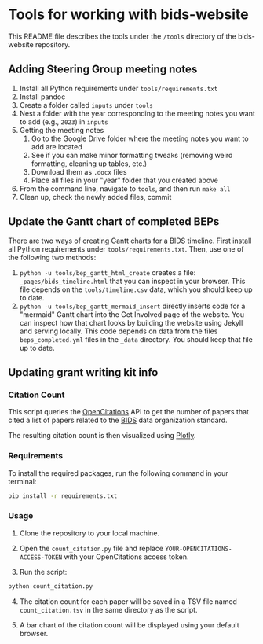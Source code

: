 # Tools for working with bids-website

This README file describes the tools under the `/tools` directory of the bids-website repository.

## Adding Steering Group meeting notes

1. Install all Python requirements under `tools/requirements.txt`
1. Install pandoc
1. Create a folder called `inputs` under `tools`
1. Nest a folder with the year corresponding to the meeting notes you want to add (e.g., `2023`) in `inputs`
1. Getting the meeting notes
    1. Go to the Google Drive folder where the meeting notes you want to add are located
    1. See if you can make minor formatting tweaks (removing weird formatting, cleaning up tables, etc.)
    1. Download them as `.docx` files
    1. Place all files in your "year" folder that you created above
1. From the command line, navigate to `tools`, and then run `make all`
1. Clean up, check the newly added files, commit

## Update the Gantt chart of completed BEPs

There are two ways of creating Gantt charts for a BIDS timeline.
First install all Python requirements under `tools/requirements.txt`.
Then, use one of the following two methods:

1. `python -u tools/bep_gantt_html_create` creates a file: `_pages/bids_timeline.html` that you can inspect in your browser.
   This file depends on the `tools/timeline.csv` data, which you should keep up to date.
1. `python -u tools/bep_gantt_mermaid_insert` directly inserts code for a "mermaid" Gantt chart into the Get Involved page of the website.
   You can inspect how that chart looks by building the website using Jekyll and serving locally.
   This code depends on data from the files `beps_completed.yml` files in the `_data` directory.
   You should keep that file up to date.

## Updating grant writing kit info

### Citation Count

This script queries the [OpenCitations](https://opencitations.net/index/coci) API
to get the number of papers that cited a list of papers related to the [BIDS](https://bids.neuroimaging.io/) data organization standard.

The resulting citation count is then visualized using [Plotly](https://plotly.com/python/).

### Requirements

To install the required packages, run the following command in your terminal:

```bash
pip install -r requirements.txt
```

### Usage

1. Clone the repository to your local machine.

2. Open the `count_citation.py` file and replace `YOUR-OPENCITATIONS-ACCESS-TOKEN` with your OpenCitations access token.

3. Run the script:

```bash
python count_citation.py
```

4. The citation count for each paper will be saved in a TSV file named `count_citation.tsv`
   in the same directory as the script.

5. A bar chart of the citation count will be displayed using your default browser.
